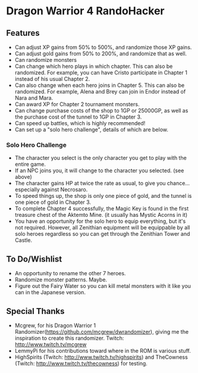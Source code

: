 # Dragon Warrior 4 RandoHacker

## Features
- Can adjust XP gains from 50% to 500%, and randomize those XP gains.
- Can adjust gold gains from 50% to 200%, and randomize that as well.
- Can randomize monsters
- Can change which hero plays in which chapter.  This can also be randomized.  For example, you can have Cristo participate in Chapter 1 instead of his usual Chapter 2.
- Can also change when each hero joins in Chapter 5.  This can also be randomized.  For example, Alena and Brey can join in Endor instead of Nara and Mara.
- Can award XP for Chapter 2 tournament monsters.
- Can change purchase costs of the shop to 1GP or 25000GP, as well as the purchase cost of the tunnel to 1GP in Chapter 3.
- Can speed up battles, which is highly recommended!
- Can set up a "solo hero challenge", details of which are below.

### Solo Hero Challenge
- The character you select is the only character you get to play with the entire game.
- If an NPC joins you, it will change to the character you selected.  (see above)
- The character gains HP at twice the rate as usual, to give you chance... especially against Necrosaro.
- To speed things up, the shop is only one piece of gold, and the tunnel is one piece of gold in Chapter 3.
- To complete Chapter 4 successfully, the Magic Key is found in the first treasure chest of the Aktemto Mine.  (it usually has Mystic Acorns in it)
- You have an opportunity for the solo hero to equip everything, but it's not required.  However, all Zenithian equipment will be equippable by all solo heroes regardless so you can get through the Zenithian Tower and Castle.

## To Do/Wishlist
- An opportunity to rename the other 7 heroes.
- Randomize monster patterns.  Maybe.
- Figure out the Fairy Water so you can kill metal monsters with it like you can in the Japanese version.

## Special Thanks
- Mcgrew, for his Dragon Warrior 1 Randomizer(https://github.com/mcgrew/dwrandomizer), giving me the inspiration to create this randomizer.  Twitch:  http://www.twitch.tv/mcgrew
- LemmyPi for his contributions toward where in the ROM is various stuff.
- HighSpirits (Twitch:  http://www.twitch.tv/highspirits) and TheCowness (Twitch:  http://www.twitch.tv/thecowness) for testing.
